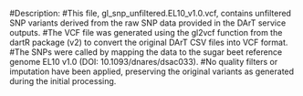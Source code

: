 #Description:
#This file, gl_snp_unfiltered.EL10_v1.0.vcf, contains unfiltered SNP variants derived from the raw SNP data provided in the DArT service outputs.
#The VCF file was generated using the gl2vcf function from the dartR package (v2) to convert the original DArT CSV files into VCF format.
#The SNPs were called by mapping the data to the sugar beet reference genome EL10 v1.0 (DOI: 10.1093/dnares/dsac033).
#No quality filters or imputation have been applied, preserving the original variants as generated during the initial processing.
